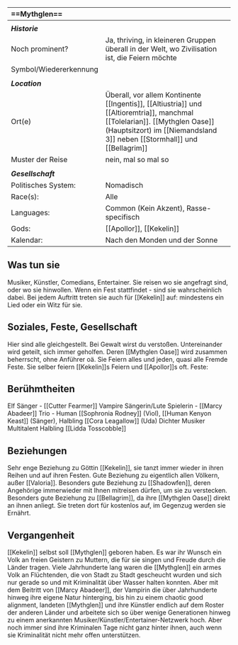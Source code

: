 
| **==Mythglen==**       |                                                                                                                                                                                                        |
| :--------------------- | :----------------------------------------------------------------------------------------------------------------------------------------------------------------------------------------------------- |
|                        |                                                                                                                                                                                                        |
| ***Historie***         |                                                                                                                                                                                                        |
| Noch prominent?        | Ja, thriving, in kleineren Gruppen überall in der Welt, wo Zivilisation ist, die Feiern möchte                                                                                                         |
| Symbol/Wiedererkennung |                                                                                                                                                                                                        |
|                        |                                                                                                                                                                                                        |
| ***Location***         |                                                                                                                                                                                                        |
| Ort(e)                 | Überall, vor allem Kontinente [[Ingentis]], [[Altiustria]] und [[Altioremtria]], manchmal [[Tolelarian]]. [[Mythglen Oase]] (Hauptsitzort) im [[Niemandsland 3]] neben [[Stormhall]] und [[Bellagrim]] |
| Muster der Reise       | nein, mal so mal so                                                                                                                                                                                    |
|                        |                                                                                                                                                                                                        |
| ***Gesellschaft***     |                                                                                                                                                                                                        |
| Politisches System:    | Nomadisch                                                                                                                                                                                              |
| Race(s):               | Alle                                                                                                                                                                                                   |
| Languages:             | Common (Kein Akzent), Rasse-specifisch                                                                                                                                                                 |
| Gods:                  | [[Apollor]], [[Kekelin]]                                                                                                                                                                               |
| Kalendar:              | Nach den Monden und der Sonne                                                                                                                                                                          |

## Was tun sie
Musiker, Künstler, Comedians, Entertainer. Sie reisen wo sie angefragt sind, oder wo sie hinwollen. Wenn ein Fest stattfindet - sind sie wahrscheinlich dabei.
Bei jedem Auftritt treten sie auch für [[Kekelin]] auf: mindestens ein Lied oder ein Witz für sie.
## Soziales, Feste, Gesellschaft
Hier sind alle gleichgestellt. Bei Gewalt wirst du verstoßen. Untereinander wird geteilt, sich immer geholfen. Deren [[Mythglen Oase]] wird zusammen beherrscht, ohne Anführer oä.
Sie Feiern alles und jeden, quasi alle Fremde Feste.
Sie selber feiern [[Kekelin]]s Feiern und [[Apollor]]s oft.
Feste:
## Berühmtheiten
Elf Sänger - [[Cutter Fearmer]]
Vampire Sängerin/Lute Spielerin - [[Marcy Abadeer]]
Trio - Human [[Sophronia Rodney]] (Viol), [[Human Kenyon Keast]] (Sänger), Halbling [[Cora Leagallow]] (Uda)
Dichter
Musiker Multitalent Halbling [[Lidda Tosscobble]]
## Beziehungen
Sehr enge Beziehung zu Göttin [[Kekelin]], sie tanzt immer wieder in ihren Reihen und auf ihren Festen.
Gute Beziehung zu eigentlich allen Völkern, außer [[Valoria]].
Besonders gute Beziehung zu [[Shadowfen]], deren Angehörige immerwieder mit Ihnen mitreisen dürfen, um sie zu verstecken.
Besonders gute Beziehung zu [[Bellagrim]], da ihre [[Mythglen Oase]] direkt an ihnen anliegt. Sie treten dort für kostenlos auf, im Gegenzug werden sie Ernährt.
## Vergangenheit
[[Kekelin]] selbst soll [[Mythglen]] geboren haben. Es war ihr Wunsch ein Volk an freien Geistern zu Muttern, die für sie singen und Freude durch die Länder tragen.
Viele Jahrhunderte lang waren die [[Mythglen]] ein armes Volk an Flüchtenden, die von Stadt zu Stadt gescheucht wurden und sich nur gerade so und mit Kriminalität über Wasser halten konnten.
Aber mit dem Beitritt von [[Marcy Abadeer]], der Vampirin die über Jahrhunderte hinweg ihre eigene Natur hinterging, bis hin zu einem chaotic good alignment, landeten [[Mythglen]] und ihre Künstler endlich auf dem Roster der anderen Länder und arbeitete sich so über wenige Generationen hinweg zu einem anerkannten Musiker/Künstler/Entertainer-Netzwerk hoch.
Aber noch immer sind ihre Kriminalen Tage nicht ganz hinter ihnen, auch wenn sie Kriminalität nicht mehr offen unterstützen.